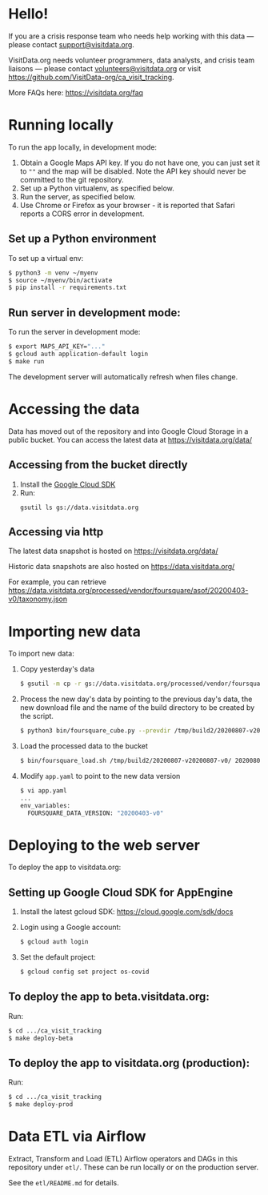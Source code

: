 # Hello!

If you are a crisis response team who needs help working with this data — please contact support@visitdata.org.

VisitData.org needs volunteer programmers, data analysts, and crisis team liaisons — please contact volunteers@visitdata.org or visit https://github.com/VisitData-org/ca_visit_tracking.

More FAQs here: https://visitdata.org/faq


# Running locally
To run the app locally, in development mode:

1. Obtain a Google Maps API key. If you do not have one, you can just set it to
   `""` and the map will be disabled. Note the API key should never be committed
   to the git repository.
2. Set up a Python virtualenv, as specified below.
3. Run the server, as specified below.
4. Use Chrome or Firefox as your browser - it is reported that Safari reports
   a CORS error in development.

## Set up a Python environment
To set up a virtual env:
```bash
$ python3 -m venv ~/myenv
$ source ~/myenv/bin/activate
$ pip install -r requirements.txt
```

## Run server in development mode:
To run the server in development mode:

```bash
$ export MAPS_API_KEY="..."
$ gcloud auth application-default login
$ make run
```

The development server will automatically refresh when files change.

# Accessing the data
Data has moved out of the repository and into Google Cloud Storage in
a public bucket. You can access the latest data
at https://visitdata.org/data/

## Accessing from the bucket directly
1. Install the [Google Cloud SDK](https://cloud.google.com/sdk/install)
2. Run:
    ```
    gsutil ls gs://data.visitdata.org
    ```

## Accessing via http
The latest data snapshot is hosted on https://visitdata.org/data/

Historic data snapshots are also hosted on https://data.visitdata.org/

For example, you can retrieve
https://data.visitdata.org/processed/vendor/foursquare/asof/20200403-v0/taxonomy.json

# Importing new data
To import new data:

1. Copy yesterday's data
   ```bash
   $ gsutil -m cp -r gs://data.visitdata.org/processed/vendor/foursquare/asof/20200402-v0 /tmp
   ```

2. Process the new day's data by pointing to the previous day's data, the new
   download file and the name of the build directory to be created by the script.
   
   ```bash
   $ python3 bin/foursquare_cube.py --prevdir /tmp/build2/20200807-v20200807-v0/ /Users/david/Downloads/drive-download-20200810T211412Z-001/data-cube2-2020-08-07.tar v20200808-v0 /tmp/build3
   ```

3. Load the processed data to the bucket

   ```bash
   $ bin/foursquare_load.sh /tmp/build2/20200807-v20200807-v0/ 20200807-v0
   ```

4. Modify `app.yaml` to point to the new data version

   ```bash
   $ vi app.yaml
   ...
   env_variables:
     FOURSQUARE_DATA_VERSION: "20200403-v0"
   ```

# Deploying to the web server
To deploy the app to visitdata.org:

## Setting up Google Cloud SDK for AppEngine
1. Install the latest gcloud SDK: https://cloud.google.com/sdk/docs
2. Login using a Google account:

   ```bash
   $ gcloud auth login
   ```
   
3. Set the default project:

   ```bash
   $ gcloud config set project os-covid
   ```
   
## To deploy the app to beta.visitdata.org:
Run:

```bash
$ cd .../ca_visit_tracking
$ make deploy-beta
```

## To deploy the app to visitdata.org (production):
Run:

```bash
$ cd .../ca_visit_tracking
$ make deploy-prod
```

# Data ETL via Airflow
Extract, Transform and Load (ETL) Airflow operators and DAGs in this repository
under `etl/`. These can be run locally or on the production server.

See the `etl/README.md` for details.

